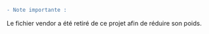 ```diff
- Note importante :
```
Le fichier vendor a été retiré de ce projet afin de réduire son poids.

